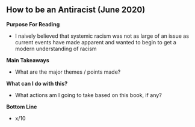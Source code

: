 ## How to be an Antiracist (June 2020)

**Purpose For Reading**
- I naively believed that systemic racism was not as large of an issue as current events have made apparent and wanted to begin to get a modern understanding of racism
 
**Main Takeaways**
- What are the major themes / points made?

**What can I do with this?**
- What actions am I going to take based on this book, if any?

**Bottom Line**
- x/10
<!--stackedit_data:
eyJoaXN0b3J5IjpbMTk4OTAwNzYyNl19
-->